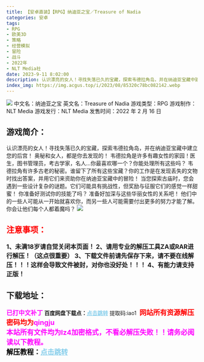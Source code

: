 ```yaml
---
title: 【安卓直装】【RPG】纳迪亚之宝／Treasure of Nadia
categories: 安卓
tags:
- RPG
- 欧美3D
- 策略
- 经营模拟
- 冒险
- 战斗
- 2022年
- NLT Media社
date: 2023-9-11 8:02:00
description: 认识漂亮的女人！寻找失落已久的宝藏，探索韦德拉角岛，并在纳迪亚宝藏中建立您的后宫！奥秘和女人，都是你去发现的！韦德拉角是许多有趣女性的家园！医生，图书管理员，考古学家，名人…你最喜欢哪一个？你能处理所有这些吗？韦德拉角有许多古老的秘密。谁留下了所有这些宝藏？你的工作是在发现丢失的文物时找出答案，并用它们来资助你在纳迪亚宝藏中的冒险！当您探索古庙时，您会遇到一些设计复杂的谜题。它们可能具有挑战性，但奖励与征服它们的感觉一样甜蜜！
index_img: https://img.acgus.top/i/2023/08/85320c78bc082142.webp
---
```

![](https://img.acgus.top/i/2023/08/85320c78bc082142.webp)
中文名：纳迪亚之宝
英文名：Treasure of Nadia
游戏类型：RPG
游戏制作：NLT Media
游戏发行：NLT Media
发售时间：2022 年 2 月 16 日

## 游戏简介：
认识漂亮的女人！寻找失落已久的宝藏，探索韦德拉角岛，并在纳迪亚宝藏中建立您的后宫！
奥秘和女人，都是你去发现的！
韦德拉角是许多有趣女性的家园！医生，图书管理员，考古学家，名人…你最喜欢哪一个？你能处理所有这些吗？
韦德拉角有许多古老的秘密。谁留下了所有这些宝藏？你的工作是在发现丢失的文物时找出答案，并用它们来资助你在纳迪亚宝藏中的冒险！
当您探索古庙时，您会遇到一些设计复杂的谜题。它们可能具有挑战性，但奖励与征服它们的感觉一样甜蜜！
你准备好测试你的技能了吗？
准备好加深与这些华丽女性的关系吧！
他们中的一些人可能从一开始就喜欢你，而另一些人可能需要付出更多的努力才能了解。
你会让他们每个人都着魔吗？
![](https://dl2.img.timecdn.cn/2023/08/10/images---2023-08-09T210142.571.webp)





## <font color=#FF0000 >注意事项：</font>
<font size=3><b>1、未满18岁请自觉关闭本页面！
2、请用专业的解压工具ZA或RAR进行解压！（这点很重要）
3、下载文件前请先保存下来，请不要在线解压！！！这样会导致文件被封，对你也没好处！！！
4、有能力请支持正版！</b></font>

## 下载地址：
<font color=#FF00FF size=3><b>已打中文补丁</b></font>
<b>百度网盘下载点：</b><a href="https://pan.baidu.com/s/1jMNXI_CfaDUt_hYozKJCYg?pwd=iao1" style="color: #87CEEB;"><b>点击跳转</b></a> 提取码:iao1
<a style="padding: 0" href="https://post.qingju.org/AD/"><img style="max-width:100%" src="https://img.acgus.top/i/2024/07/478f689b8021d8d499ab43d21acf137a.gif" alt=""></a>
<b><font color=#FF0000 size=4>网站所有资源解压密码均为</b></font><b><font color=#FF00FF size=4>qingju</font><font color=#FF0000 ></font></b><br><b><font color=#FF00FF size=4>本站所有文件均为lz4加密格式，不看必解压失败！！请务必阅读以下教程。</b></font><br><b><font color=#000 size=4>解压教程：</b><a href="https://post.qingju.org/tutorial/000/" style="color: #87CEEB;"><b>点击跳转</b></a>
